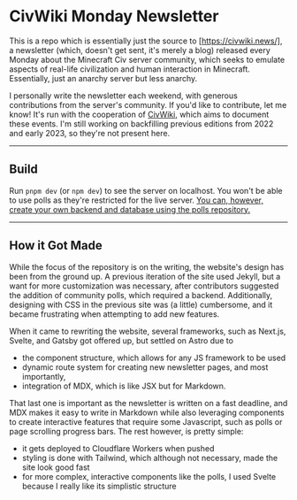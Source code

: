 # CivWiki Monday Newsletter

This is a repo which is essentially just the source to [https://civwiki.news/], a newsletter (which, doesn't get sent, it's merely a blog) released every Monday about the Minecraft Civ server community, which seeks to emulate aspects of real-life civilization and human interaction in Minecraft. Essentially, just an anarchy server but less anarchy.

I personally write the newsletter each weekend, with generous contributions from the server's community. If you'd like to contribute, let me know! 
It's run with the cooperation of [CivWiki](https://civwiki.org), which aims to document these events. I'm still working on backfilling previous editions from 2022 and early 2023, so they're not present here.

---
## Build

Run `pnpm dev` (or `npm dev`) to see the server on localhost. You won't be able to use polls as they're restricted for the live server. [You can, however, create your own backend and database using the polls repository.](https://github.com/specificlanguage/NewsletterPolls)

---

## How it Got Made

While the focus of the repository is on the writing, the website's design has been from the ground up. A previous iteration of the site used Jekyll, but a want for more customization was necessary, after contributors suggested the addition of community polls, which required a backend. Additionally, designing with CSS in the previous site was (a little) cumbersome, and it became frustrating when attempting to add new features.

When it came to rewriting the website, several frameworks, such as Next.js, Svelte, and Gatsby got offered up, but settled on Astro due to
- the component structure, which allows for any JS framework to be used
- dynamic route system for creating new newsletter pages, and most importantly, 
- integration of MDX, which is like JSX but for Markdown.

That last one is important as the newsletter is written on a fast deadline, and MDX makes it easy to write in Markdown while also leveraging components to create interactive features that require some Javascript, such as polls or page scrolling progress bars. The rest however, is pretty simple: 
- it gets deployed to Cloudflare Workers when pushed
- styling is done with Tailwind, which although not necessary, made the site look good fast
- for more complex, interactive components like the polls, I used Svelte because I really like its simplistic structure
